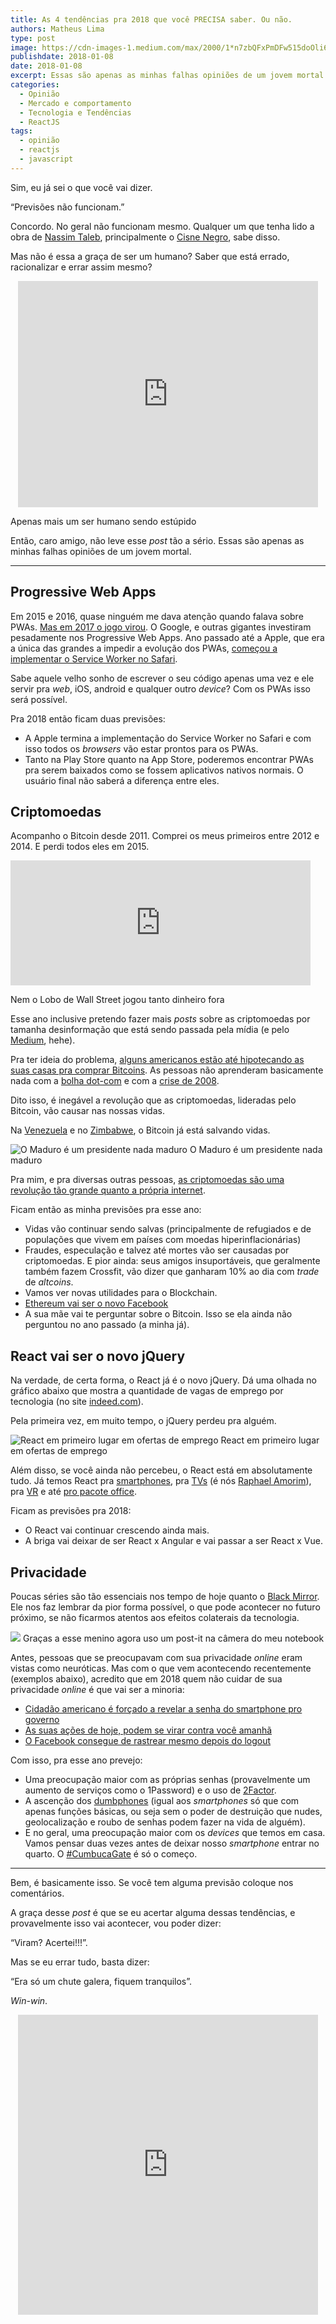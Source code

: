 ```yaml
---
title: As 4 tendências pra 2018 que você PRECISA saber. Ou não.
authors: Matheus Lima
type: post
image: https://cdn-images-1.medium.com/max/2000/1*n7zbQFxPmDFw515doOli6Q.jpeg
publishdate: 2018-01-08
date: 2018-01-08
excerpt: Essas são apenas as minhas falhas opiniões de um jovem mortal.
categories:
  - Opinião
  - Mercado e comportamento
  - Tecnologia e Tendências
  - ReactJS
tags:
  - opinião
  - reactjs
  - javascript
---
```


Sim, eu já sei o que você vai dizer.

“Previsões não funcionam.”

Concordo. No geral não funcionam mesmo. Qualquer um que tenha lido a obra de
[Nassim
Taleb](https://www.amazon.com.br/s/ref=nb_sb_noss_2?__mk_pt_BR=ÃMÃÅ½ÃÃ&url=search-alias=aps&field-keywords=nassim+taleb),
principalmente o [Cisne
Negro](https://www.amazon.com.br/lÃ³gica-Cisne-Negro-altamente-improvÃ¡vel-ebook/dp/B01ACFIWSE/ref=sr_1_2?ie=UTF8&qid=1515243066&sr=8-2&keywords=nassim+taleb),
sabe disso.

Mas não é essa a graça de ser um humano? Saber que está errado, racionalizar e
errar assim mesmo?

<iframe src="https://giphy.com/embed/LyMneDkZMAkwM" style="margin: 0 auto; display: block;" width="480" height="362" frameBorder="0" class="giphy-embed" allowFullScreen></iframe>

<span class="figcaption_hack">Apenas mais um ser humano sendo estúpido</span>

Então, caro amigo, não leve esse *post* tão a sério. Essas são apenas as minhas
falhas opiniões de um jovem mortal.

*****

## Progressive Web Apps

Em 2015 e 2016, quase ninguém me dava atenção quando falava sobre PWAs. [Mas em
2017 o jogo
virou](https://medium.com/tableless/introduÃ§Ã£o-aos-progressive-web-apps-ad47ba24cddb).
O Google, e outras gigantes investiram pesadamente nos Progressive Web Apps. Ano
passado até a Apple, que era a única das grandes a impedir a evolução dos PWAs,
[começou a implementar o Service Worker no
Safari](https://braziljs.org/blog/suporte-service-workers-anunciado-no-safari-technology-preview-46/).

Sabe aquele velho sonho de escrever o seu código apenas uma vez e ele servir pra
*web*, iOS, android e qualquer outro *device*? Com os PWAs isso será possível.

Pra 2018 então ficam duas previsões:

* A Apple termina a implementação do Service Worker no Safari e com isso todos os
*browsers* vão estar prontos para os PWAs.
* Tanto na Play Store quanto na App Store, poderemos encontrar PWAs pra serem
baixados como se fossem aplicativos nativos normais. O usuário final não saberá
a diferença entre eles.

## Criptomoedas

Acompanho o Bitcoin desde 2011. Comprei os meus primeiros entre 2012 e 2014. E
perdi todos eles em 2015.

<iframe src="https://giphy.com/embed/gTURHJs4e2Ies" width="480" height="200" frameBorder="0" class="giphy-embed" allowFullScreen></iframe>

<span class="figcaption_hack">Nem o Lobo de Wall Street jogou tanto dinheiro fora</span>

Esse ano inclusive pretendo fazer mais *posts* sobre as criptomoedas por tamanha
desinformação que está sendo passada pela mídia (e pelo [Medium](https://medium.com/tag/cryptocurrency-investment), hehe).

Pra ter ideia do problema, [alguns americanos estão até hipotecando as suas
casas pra comprar
Bitcoins](https://www.cnbc.com/2017/12/11/people-are-taking-out-mortgages-to-buy-bitcoin-says-joseph-borg.html).
As pessoas não aprenderam basicamente nada com a [bolha
dot-com](https://pt.wikipedia.org/wiki/Bolha_da_Internet) e com a [crise de
2008](https://pt.wikipedia.org/wiki/Crise_econÃ´mica_de_2007â2008).

Dito isso, é inegável a revolução que as criptomoedas, lideradas pelo Bitcoin,
vão causar nas nossas vidas.

Na [Venezuela](http://www.bbc.com/portuguese/internacional-38553632) e no
[Zimbabwe](http://www.telegraph.co.uk/technology/2017/11/20/bitcoin-has-become-zimbabwes-crisis-currency/),
o Bitcoin já está salvando vidas.

![O Maduro é um presidente nada maduro](https://cdn-images-1.medium.com/max/800/1*9QrER8kUVUSfEZaCZpLE4g.jpeg)
<span class="figcaption_hack">O Maduro é um presidente nada maduro</span>

Pra mim, e pra diversas outras pessoas, [as criptomoedas são uma revolução tão
grande quanto a própria
internet](http://www.telegraph.co.uk/finance/currency/11434904/Bitcoin-revolution-could-be-the-next-internet-says-Bank-of-England.html).

Ficam então as minha previsões pra esse ano:

* Vidas vão continuar sendo salvas (principalmente de refugiados e de populações
que vivem em países com moedas hiperinflacionárias)
* Fraudes, especulação e talvez até mortes vão ser causadas por criptomoedas. E
pior ainda: seus amigos insuportáveis, que geralmente também fazem Crossfit, vão
dizer que ganharam 10% ao dia com *trade* de *altcoins*.
* Vamos ver novas utilidades para o Blockchain.
* [Ethereum vai ser o novo
Facebook](http://www.telegraph.co.uk/finance/currency/11434904/Bitcoin-revolution-could-be-the-next-internet-says-Bank-of-England.html)
* A sua mãe vai te perguntar sobre o Bitcoin. Isso se ela ainda não perguntou no
ano passado (a minha já).

## React vai ser o novo jQuery

Na verdade, de certa forma, o React já é o novo jQuery. Dá uma olhada no gráfico
abaixo que mostra a quantidade de vagas de emprego por tecnologia (no site
[indeed.com](https://www.indeed.com.br/?r=us)).

Pela primeira vez, em muito tempo, o jQuery perdeu pra alguém.

![React em primeiro lugar em ofertas de emprego](https://cdn-images-1.medium.com/max/800/1*dNbkMBP03-ArSadyC3sITg.png)
<span class="figcaption_hack">React em primeiro lugar em ofertas de emprego</span>

Além disso, se você ainda não percebeu, o React está em absolutamente tudo. Já
temos React pra [smartphones](https://facebook.github.io/react-native/), pra
[TVs](https://github.com/raphamorim/react-tv) (é nós [Raphael
Amorim](https://medium.com/@raphamorim)), pra
[VR](https://facebook.github.io/react-vr/) e até [pro pacote
office](https://github.com/nitin42/redocx).

Ficam as previsões pra 2018:

* O React vai continuar crescendo ainda mais.
* A briga vai deixar de ser React x Angular e vai passar a ser React x Vue.

## Privacidade

Poucas séries são tão essenciais nos tempo de hoje quanto o [Black
Mirror](https://www.netflix.com/title/70264888). Ele nos faz lembrar da pior
forma possível, o que pode acontecer no futuro próximo, se não ficarmos atentos
aos efeitos colaterais da tecnologia.

![](https://cdn-images-1.medium.com/max/800/1*G3rscCZ9yOnhB3fZTKmhZg.jpeg)
<span class="figcaption_hack">Graças a esse menino agora uso um post-it na câmera do meu notebook</span>

Antes, pessoas que se preocupavam com sua privacidade *online* eram vistas como
neuróticas. Mas com o que vem acontecendo recentemente (exemplos abaixo),
acredito que em 2018 quem não cuidar de sua privacidade *online* é que vai ser a
minoria:

* [Cidadão americano é forçado a revelar a senha do smartphone pro
governo](https://medium.freecodecamp.org/ill-never-bring-my-phone-on-an-international-flight-again-neither-should-you-e9289cde0e5f)
* [As suas ações de hoje, podem se virar contra você
amanhã](https://www.expressvpn.com/blog/why-you-should-care-about-privacy/)
* [O Facebook consegue de rastrear mesmo depois do
logout](https://www.theguardian.com/technology/2017/jul/03/facebook-track-browsing-history-california-lawsuit)

Com isso, pra esse ano prevejo:

* Uma preocupação maior com as próprias senhas (provavelmente um aumento de
serviços como o 1Password) e o uso de [2Factor](https://twofactorauth.org/).
* A ascenção dos
[dumbphones](http://www.dailymail.co.uk/sciencetech/article-5061263/Dumbphones-basic-functions-big-trend.html)
(igual aos *smartphones* só que com apenas funções básicas, ou seja sem o poder
de destruição que nudes, geolocalização e roubo de senhas podem fazer na vida de
alguém).
* E no geral, uma preocupação maior com os *devices* que temos em casa. Vamos
pensar duas vezes antes de deixar nosso *smartphone* entrar no quarto. O
[#CumbucaGate](http://www.b9.com.br/80032/braincast-250-cumbucagate/) é só o
começo.

*****

Bem, é basicamente isso. Se você tem alguma previsão coloque nos comentários.

A graça desse *post* é que se eu acertar alguma dessas tendências, e
provavelmente isso vai acontecer, vou poder dizer:

“Viram? Acertei!!!”.

Mas se eu errar tudo, basta dizer:

“Era só um chute galera, fiquem tranquilos”.

*Win-win*.

<iframe src="https://giphy.com/embed/xNBcChLQt7s9a" style="margin: 0 auto; display: block;" width="480" height="480" frameBorder="0" class="giphy-embed" allowFullScreen></iframe>

